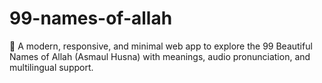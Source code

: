 # 99-names-of-allah
🌙 A modern, responsive, and minimal web app to explore the 99 Beautiful Names of Allah (Asmaul Husna) with meanings, audio pronunciation, and multilingual support.
